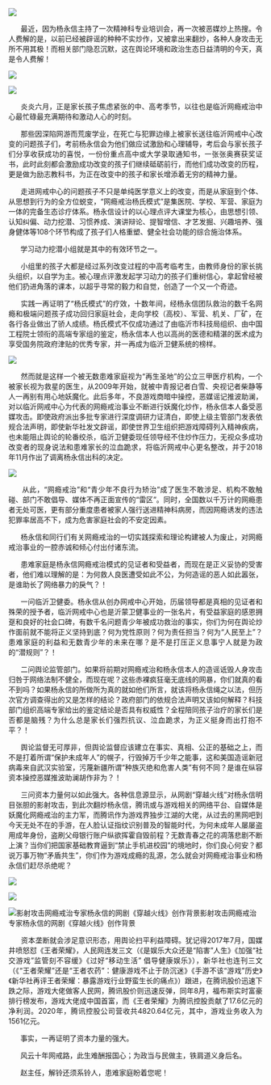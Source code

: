 <p><img src="https://www.iaders.com/wp-content/uploads/2021/06/52644-0067hHJjly1grhxt6pj9dj30ku0bpdnq.jpg"></p>
<p align="justify">​​&nbsp; &nbsp; &nbsp; 最近，因为杨永信主持了一次精神科专业培训会，再一次被恶媒炒上热搜。令人费解的是，以前已经被辟谣的种种不实炒作，又被拿出来翻炒，各种人身攻击无所不用其极！而相关部门隐忍沉默，这在舆论环境和政治生态日益清明的今天，真是令人费解！<span id="more-10772"></span></p>
<p class="picbox"><img src="https://www.iaders.com/wp-content/uploads/2021/06/6b892-0067hHJjly1grhwzyvhdgj30hm0klgsb.jpg"></p>
<p class="picbox"><img src="https://www.iaders.com/wp-content/uploads/2021/06/18b81-0067hHJjly1grhvn5wfq7j30ly0lcn42.jpg"></p>
<p align="justify">&nbsp; &nbsp; &nbsp; 炎炎六月，正是家长孩子焦虑紧张的中、高考季节，以往也是临沂网瘾戒治中心最忙碌最充满期待和激动人心的时刻。</p>
<p align="justify">&nbsp; &nbsp; &nbsp; 那些因深陷网游而荒废学业，在死亡与犯罪边缘上被家长送往临沂网戒中心改变的问题孩子们，考前杨永信会为他们做应试激励和心理辅导，考后会与家长孩子们分享收获成功的喜悦，一份份重点高中或大学录取通知书，一张张奥赛获奖证书，此时此刻都会激励成功改变的孩子们继续砥砺前行，而他们成功改变的历程，更是做为励志教科书，为正在改变中的孩子和家长增添着无穷的精神力量。</p>
<p align="justify">&nbsp; &nbsp; &nbsp; 走进网戒中心的问题孩子不只是单纯医学意义上的改变，而是从家庭到个体、从思想到行为的全方位蜕变，“网瘾戒治杨氏模式”是集医院、学校、军营、家庭为一体的完备生态诊疗体系。杨永信设计的以心理点评大课堂为核心，由思想引领、认知纠偏、动力挖潜、习惯养成、演讲辩论、提智增信、才艺发掘、兴趣培养、强身健体等108个环节构成了孩子们人格重塑、健全社会功能的综合施治体系。</p>
<p align="justify">&nbsp; &nbsp; &nbsp; 学习动力挖潜小组就是其中的有效环节之一。</p>
<p align="justify">&nbsp; &nbsp; &nbsp; 小组里的孩子大都是经过系列改变过程的中高考临考生，由教师身份的家长挑头组织，以自学为主。被心理点评激发起学习动力的孩子们重树信心，拿起曾经被他们扔进角落的课本，以超乎寻常的毅力和自觉，创造了一个又一个奇迹。</p>
<p align="justify">&nbsp; &nbsp; &nbsp; 实践一再证明了“杨氏模式”的疗效，十数年间，经杨永信团队救治的数千名网瘾和极端问题孩子成功回归家庭社会，走向学校（高校）、军营、机关、厂矿，在各行各业做出了骄人成绩。杨氏模式不仅成功通过了由临沂市科技局组织、由中国工程院士领衔的高端专家组的鉴定，杨永信本人也以高尚的医德和精湛的医术成为享受国务院政府津贴的优秀专家，并一再成为临沂卫健系统的榜样。</p>
<p class="picbox"><img src="https://www.iaders.com/wp-content/uploads/2021/06/3c9d0-0067hHJjly1grhvyjfuvyj30k9094tew.jpg"></p>
<p align="justify">&nbsp; &nbsp; &nbsp; 然而就是这样一个被无数患难家庭视为“再生圣地”的公立三甲医疗机构，一个被家长视为救星的医生，从2009年开始，就被中青报记者白雪、央视记者柴静等人一再别有用心地妖魔化。此后多年，不良游戏商暗中操控，恶媒谣记推波助澜，对以临沂网戒中心为代表的网瘾戒治事业不断进行妖魔化炒作，杨永信本人备受恶媒攻击。即使政府派出多批专家进行深度调研力证清白，即使上级主管部门发表依规合法声明，即使新华社发文辟谣，即使世界卫生组织把游戏障碍列入精神疾病，也未能阻止舆论的轮番绞杀，临沂卫健委现任领导经不住炒作压力，无视众多成功改变者的现身说法和患难家长的泣血跪求，将临沂网戒中心更名整改，并于2018年11月作出了调离杨永信出科的决定。</p>
<p class="picbox"><img src="https://www.iaders.com/wp-content/uploads/2021/06/9b022-0067hHJjly1grhvz7d10ej30m9077q3s.jpg"></p>
<p align="justify">&nbsp; &nbsp; &nbsp; 从此，“网瘾戒治”和“青少年不良行为矫治”成了医生不敢涉足、机构不敢触碰、部门不敢倡导、媒体不再正面宣传的“雷区”。同时，全国数以千万计的网瘾患者无处可医，更有部分重度患者被家人强行送进精神科病房，而因网瘾诱发的违法犯罪率居高不下，成为危害家庭社会的不安定因素。</p>
<p align="justify">&nbsp; &nbsp; &nbsp; 杨永信和同行们有关网瘾戒治的一切实践探索和理论构建被人为废止，对网瘾戒治事业的一腔赤诚和倾心付出付诸东流。</p>
<p align="justify">&nbsp; &nbsp; &nbsp; 患难家庭是杨永信网瘾戒治模式的见证者和受益者，而现在是正义妥协的受害者，他们难以理解的是：为何救人良医遭受如此不公，为何造谣的恶人如此嚣张，是谁助长了网络暴力的戾气？！</p>
<p align="justify">&nbsp; &nbsp; &nbsp; 一问临沂卫健委。杨永信从创办网戒中心开始，历届领导都是真相的见证者和殊荣的授予者，临沂网戒中心也是沂蒙卫健事业的一张名片，有受益家庭的感恩拥趸和良好的社会口碑，有数千名问题青少年被成功救治的事实，你们为何在舆论炒作面前就不能将正义坚持到底？何为党性原则？何为责任担当？何为“人民至上”？患难家庭的利益和无数青少年的未来在哪？是不是打压正义息事宁人就是为政的“潜规则”？！</p>
<p align="justify">&nbsp; &nbsp; &nbsp; 二问舆论监管部门。如果将前期对网瘾戒治和杨永信本人的造谣诋毁人身攻击归咎于网络法制不健全，而现在呢？这些赤裸疯狂毫无底线的网暴，你们就真的看不到吗？如果杨永信的所做所为真的就如他们所言，就该将杨永信绳之以法，但历次官方调查得出的又是怎样的结论？政府部门的依规合法声明又该如何解释？科技部门组织高端专家给出的鉴定结论是否具有权威性？全程陪同孩子治疗的家长们是否都是脑残？为什么总是家长们强烈抗议、泣血跪求，为正义挺身而出打抱不平？！</p>
<p align="justify">&nbsp; &nbsp; &nbsp; 舆论监督无可厚非，但舆论监督应该建立在事实、真相、公正的基础之上，而不是打着所谓“保护未成年人”的幌子，行毁掉万千少年之能事，这和美国造谣新冠病毒来自武汉实验室，污蔑新疆所谓“种族灭绝和危害人类”有何不同？是谁在纵容资本操控恶媒推波助澜胡作非为？！</p>
<p align="justify">&nbsp; &nbsp; &nbsp; 三问资本力量何以如此强大。各种信息源显示，从网剧“穿越火线”对杨永信明目张胆的影射攻击，到此次翻炒杨永信，腾讯或与游戏相关的网络平台、自媒体是妖魔化网瘾戒治的主力军，而腾讯作为游戏界独步江湖的大佬，从过去的黑网吧到今天无处不在的手游，在人脸认证指纹识别普及的智能时代，为何未成年人屡屡盗用成年身份，盗刷父母银行账户纵欲挥霍自毁前程？无数青春之花的凋落悲剧不断上演？当你们把国家基础教育逼到“禁止手机进校园”的境地时，你们良心何安？都说万事万物“矛盾共生”，你们作为游戏成瘾的乱源，怎么就会对网瘾戒治事业和杨永信们赶尽杀绝呢？</p>
<p class="picbox"><img src="https://www.iaders.com/wp-content/uploads/2021/06/85dba-0067hHJjly1grhxdoi542j30ol07xmyd.jpg"></p>
<p class="picbox"><img src="https://www.iaders.com/wp-content/uploads/2021/06/dd35e-0067hHJjly1grio4gfihoj30le0kvwth.jpg"></p>
<p class="picbox"><img src="https://www.iaders.com/wp-content/uploads/2021/06/d1ae4-0067hHJjly1grinkj6556j30sa0bogu1.jpg" alt="影射攻击网瘾戒治专家杨永信的网剧《穿越火线》创作背景"><span class="picinfo">影射攻击网瘾戒治专家杨永信的网剧《穿越火线》创作背景</span></p>
<p align="justify">&nbsp; &nbsp; &nbsp; 资本垄断就会涉足意识形态，用舆论扫平利益障碍。犹记得2017年7月，国媒井喷怒怼《王者荣耀》，人民网连发三文（《是娱乐大众还是“陷害”人生》《加强“社交游戏”监管刻不容缓》《过好“移动生活” 倡导健康娱乐》），新华社也连刊三文（《“王者荣耀”还是“王者农药”：健康游戏不止于防沉迷》《手游不该“游戏”历史》《新华社再评王者荣耀：暴露游戏行业野蛮生长的痛点》）跟进，在腾讯股价迅速下跌之际，游戏大佬做客人民网，腾讯股价则迅速反弹，同年8月，福布斯实时富豪排行榜发布，游戏大佬成中国首富，而《王者荣耀》为腾讯控股贡献了17.6亿元的净利润。2020年，腾讯控股公司营收共4820.64亿元，其中，游戏业务收入为1561亿元。</p>
<p align="justify">&nbsp; &nbsp; &nbsp; 事实，一再证明了资本力量的强大。</p>
<p align="justify">&nbsp; &nbsp; &nbsp; 风云十年网戒路，此生难酬报国心；为政当与民做主，铁肩道义身后名。</p>
<p align="justify">&nbsp; &nbsp; &nbsp; 赵主任，解铃还须系铃人，患难家庭盼着您呢！​​​​</p>
